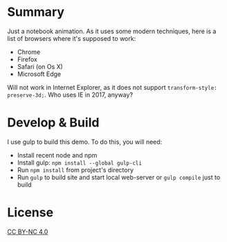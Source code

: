 # Summary

Just a notebook animation. As it uses some modern techniques, here is a list of browsers where 
it's supposed to work:
* Chrome
* Firefox
* Safari (on Os X)
* Microsoft Edge

Will not work in Internet Explorer, as it does not support ``transform-style: preserve-3d;``. Who uses
IE in 2017, anyway?

# Develop & Build

I use gulp to build this demo. To do this, you will need:

* Install recent node and npm
* Install gulp: ``npm install --global gulp-cli``
* Run ``npm install`` from project's directory
* Run ``gulp`` to build site and start local web-server or ``gulp compile`` just to build

# License
[CC BY-NC 4.0](http://creativecommons.org/licenses/by-nc/4.0/)